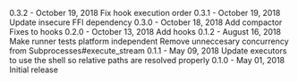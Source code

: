0.3.2 - October 19, 2018
  Fix hook execution order
0.3.1 - October 19, 2018
  Update insecure FFI dependency
0.3.0 - October 18, 2018
  Add compactor
  Fixes to hooks
0.2.0 - October 13, 2018
  Add hooks
0.1.2 - August 16, 2018
  Make runner tests platform independent
  Remove unneccesary concurrency from Subprocesses#execute_stream
0.1.1 - May 09, 2018
  Update executors to use the shell so relative paths are resolved properly
0.1.0 - May 01, 2018
  Initial release
